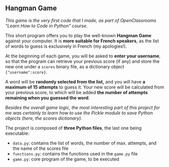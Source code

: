 ## Hangman Game

*This game is the very first code that I made, as part of OpenClassrooms "Learn How to Code in Python" course.*

This short program offers you to play the well-known **Hangman Game** against your computer. It is **more suitable for French speakers**, as the list of words to guess is exclusively in French (my apologies!).

At the beginning of each game, you will be asked to **enter your username**, so that the program can retrieve your previous score (if any) and store the new one under a `scores` binary file, as a dictionary object `{"username":score}`.

A word will be **randomly selected from the list,** and you will have **a maximum of 15 attempts** to guess it. Your new score will be calculated from your previous score, to which will be added **the number of attempts remaining when you guessed the word**.

*Besides the overall game logic, the most interesting part of this project for me was certainly to learn how to use the Pickle module to save Python objects (here, the scores dictionary).*

The project is composed of **three Python files**, the last one being executable:

 - `data.py`: contains the list of words, the number of max. attempts, and the name of the scores file
 - `functions.py`: contains the functions used in the `game.py` file
 - `game.py`: core program of the game, to be executed
